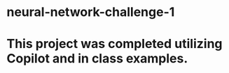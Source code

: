 # neural-network-challenge-1

# This project was completed utilizing Copilot and in class examples.
